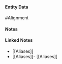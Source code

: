 #### Entity Data

#Alignment 

#### Notes

#### Linked Notes 

- [[Aliases]] 
- [[Aliases]]- [[Aliases]]
